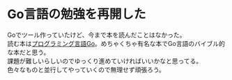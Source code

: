 # Go言語の勉強を再開した
Goでツール作っていたけど、今まで本を読んだことはなかった。   
読む本は[プログラミング言語Go](https://www.amazon.co.jp/%E3%83%97%E3%83%AD%E3%82%B0%E3%83%A9%E3%83%9F%E3%83%B3%E3%82%B0%E8%A8%80%E8%AA%9EGo-ADDISON-WESLEY-PROFESSIONAL-COMPUTING-Donovan/dp/4621300253)。めちゃくちゃ有名な本でGo言語のバイブル的な本だと思う。   
課題が難しいらしいのでゆっくり進めていければいいかなと思ってる。   
色々なものと並行してやっていくので無理せず頑張ろう。   